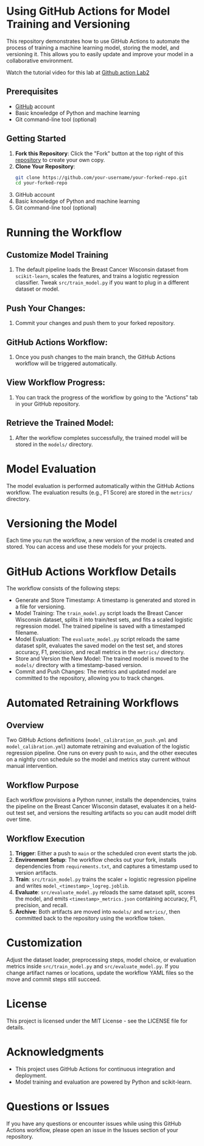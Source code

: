 # Using GitHub Actions for Model Training and Versioning

This repository demonstrates how to use GitHub Actions to automate the process of training a machine learning model, storing the model, and versioning it. This allows you to easily update and improve your model in a collaborative environment.

Watch the tutorial video for this lab at [Github action Lab2](https://youtu.be/cj5sXIMZUjQ)


## Prerequisites

- [GitHub](https://github.com) account
- Basic knowledge of Python and machine learning
- Git command-line tool (optional)

## Getting Started

1. **Fork this Repository**: Click the "Fork" button at the top right of this [repository](https://github.com/raminmohammadi/MLOps/) to create your own copy.
3. **Clone Your Repository**:
   ```bash
   git clone https://github.com/your-username/your-forked-repo.git
   cd your-forked-repo

   ```
4. GitHub account
5. Basic knowledge of Python and machine learning
6. Git command-line tool (optional)

# Running the Workflow
## Customize Model Training
1. The default pipeline loads the Breast Cancer Wisconsin dataset from `scikit-learn`, scales the features, and trains a logistic regression classifier. Tweak `src/train_model.py` if you want to plug in a different dataset or model.

## Push Your Changes:
1. Commit your changes and push them to your forked repository.

## GitHub Actions Workflow:
1. Once you push changes to the main branch, the GitHub Actions workflow will be triggered automatically.

## View Workflow Progress:
1. You can track the progress of the workflow by going to the "Actions" tab in your GitHub repository.

## Retrieve the Trained Model:
1. After the workflow completes successfully, the trained model will be stored in the `models/` directory.

# Model Evaluation
The model evaluation is performed automatically within the GitHub Actions workflow. The evaluation results (e.g., F1 Score) are stored in the `metrics/` directory.

# Versioning the Model
Each time you run the workflow, a new version of the model is created and stored. You can access and use these models for your projects.

# GitHub Actions Workflow Details
The workflow consists of the following steps:

- Generate and Store Timestamp: A timestamp is generated and stored in a file for versioning.
- Model Training: The `train_model.py` script loads the Breast Cancer Wisconsin dataset, splits it into train/test sets, and fits a scaled logistic regression model. The trained pipeline is saved with a timestamped filename.
- Model Evaluation: The `evaluate_model.py` script reloads the same dataset split, evaluates the saved model on the test set, and stores accuracy, F1, precision, and recall metrics in the `metrics/` directory.
- Store and Version the New Model: The trained model is moved to the `models/` directory with a timestamp-based version.
- Commit and Push Changes: The metrics and updated model are committed to the repository, allowing you to track changes.

# Automated Retraining Workflows
## Overview
Two GitHub Actions definitions (`model_calibration_on_push.yml` and `model_calibration.yml`) automate retraining and evaluation of the logistic regression pipeline. One runs on every push to `main`, and the other executes on a nightly cron schedule so the model and metrics stay current without manual intervention.

## Workflow Purpose
Each workflow provisions a Python runner, installs the dependencies, trains the pipeline on the Breast Cancer Wisconsin dataset, evaluates it on a held-out test set, and versions the resulting artifacts so you can audit model drift over time.

## Workflow Execution
1. **Trigger**: Either a push to `main` or the scheduled cron event starts the job.  
2. **Environment Setup**: The workflow checks out your fork, installs dependencies from `requirements.txt`, and captures a timestamp used to version artifacts.  
3. **Train**: `src/train_model.py` trains the scaler + logistic regression pipeline and writes `model_<timestamp>_logreg.joblib`.  
4. **Evaluate**: `src/evaluate_model.py` reloads the same dataset split, scores the model, and emits `<timestamp>_metrics.json` containing accuracy, F1, precision, and recall.  
5. **Archive**: Both artifacts are moved into `models/` and `metrics/`, then committed back to the repository using the workflow token.

# Customization
Adjust the dataset loader, preprocessing steps, model choice, or evaluation metrics inside `src/train_model.py` and `src/evaluate_model.py`. If you change artifact names or locations, update the workflow YAML files so the move and commit steps still succeed.

# License
This project is licensed under the MIT License - see the LICENSE file for details.

# Acknowledgments
- This project uses GitHub Actions for continuous integration and deployment.
- Model training and evaluation are powered by Python and scikit-learn.

# Questions or Issues
If you have any questions or encounter issues while using this GitHub Actions workflow, please open an issue in the Issues section of your repository.

